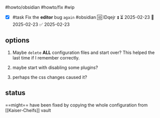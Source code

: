 #howto/obsidian #howto/fix #wip

- [x] #task Fix the **editor** bug `again` #obsidian 🆔 lDqejr ⏫ ⏳ 2025-02-23 📅 2025-02-23 ✅ 2025-02-23

## options

1. Maybe `delete` **ALL** configuration files and start over? This helped the last time if I remember correctly.

2. maybe start with disabling some plugins?
3. perhaps the css changes caused it?

## **status**

==might== have been fixed by copying the whole configuration from [[Kaiser-Cheifs]] vault
